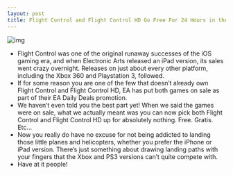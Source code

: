 ```yaml
---
layout: post
title: Flight Control and Flight Control HD Go Free For 24 Hours in the App Store
---
```

![img](http://media.idownloadblog.com/wp-content/uploads/2011/12/flight-control.jpeg)
* Flight Control was one of the original runaway successes of the iOS gaming era, and when Electronic Arts released an iPad version, its sales went crazy overnight. Releases on just about every other platform, including the Xbox 360 and Playstation 3, followed.
* If for some reason you are one of the few that doesn’t already own Flight Control and Flight Control HD, EA has put both games on sale as part of their EA Daily Deals promotion.
* We haven’t even told you the best part yet! When we said the games were on sale, what we actually meant was you can now pick both Flight Control and Flight Control HD up for absolutely nothing. Free. Gratis. Etc…
* Now you really do have no excuse for not being addicted to landing those little planes and helicopters, whether you prefer the iPhone or iPad version. There’s just something about drawing landing paths with your fingers that the Xbox and PS3 versions can’t quite compete with.
* Have at it people!

